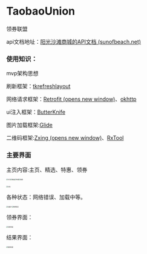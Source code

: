 # TaobaoUnion

领券联盟

api文档地址：[阳光沙滩商城的API文档 (sunofbeach.net)](https://www.sunofbeach.net/a/1201366916766224384)

### 使用知识：


mvp架构思想

刷新框架：[tkrefreshlayout](https://github.com/lcodecorex/TwinklingRefreshLayout)

网络请求框架：[Retrofit (opens new window)](https://github.com/square/retrofit)、[okhttp](https://github.com/square/okhttp)

ui注入框架：[ButterKnife](https://github.com/JakeWharton/butterknife)

图片加载框架:[Glide](https://github.com/bumptech/glide)

二维码框架:[Zxing (opens new window)](https://github.com/zxing/zxing)、[RxTool](https://github.com/Tamsiree/RxTool)

### 主要界面

主页内容:主页、精选、特惠、领券

<img src="D:\aDemo\TaobaoUnion\img\主页.jpg" alt="主页" style="zoom:25%;" /><img src="D:\aDemo\TaobaoUnion\img\精选.jpg" alt="精选" style="zoom:25%;" /><img src="D:\aDemo\TaobaoUnion\img\特惠.jpg" alt="特惠" style="zoom:25%;" /><img src="D:\aDemo\TaobaoUnion\img\搜索.jpg" alt="搜索" style="zoom:25%;" />

<img src="D:\aDemo\TaobaoUnion\img\扫码.jpg" alt="扫码" style="zoom:25%;" />

各种状态：网络错误、加载中等。

<img src="D:\aDemo\TaobaoUnion\img\加载中.jpg" alt="加载中" style="zoom:25%;" /><img src="D:\aDemo\TaobaoUnion\img\网络错误.jpg" alt="网络错误" style="zoom:25%;" />

领券界面：

<img src="D:\aDemo\TaobaoUnion\img\领券界面.jpg" alt="领券界面" style="zoom:25%;" />

结果界面：

<img src="D:\aDemo\TaobaoUnion\img\搜索结果.jpg" alt="搜索结果" style="zoom:25%;" />

